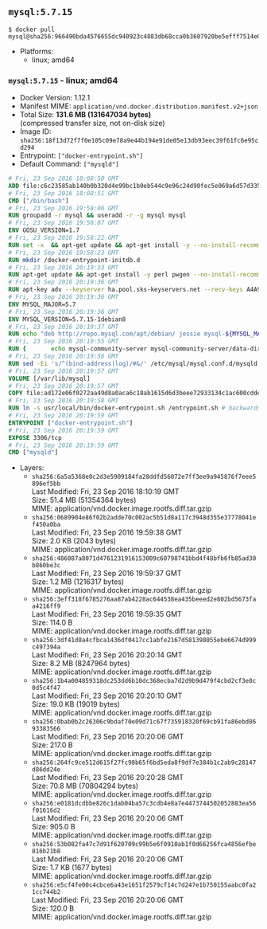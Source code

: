 ## `mysql:5.7.15`

```console
$ docker pull mysql@sha256:966490bda4576655dc940923c4883db68cca0b3607920be5efff7514e0379aa7
```

-	Platforms:
	-	linux; amd64

### `mysql:5.7.15` - linux; amd64

-	Docker Version: 1.12.1
-	Manifest MIME: `application/vnd.docker.distribution.manifest.v2+json`
-	Total Size: **131.6 MB (131647034 bytes)**  
	(compressed transfer size, not on-disk size)
-	Image ID: `sha256:18f13d72f7f0e105c09e78a9e44b194e91de05e13db93eec39f61fc6e95cd294`
-	Entrypoint: `["docker-entrypoint.sh"]`
-	Default Command: `["mysqld"]`

```dockerfile
# Fri, 23 Sep 2016 18:08:50 GMT
ADD file:c6c23585ab140b0b320d4e99bc1b0eb544c9e96c24d90fec5e069a6d57d335ca in / 
# Fri, 23 Sep 2016 18:08:51 GMT
CMD ["/bin/bash"]
# Fri, 23 Sep 2016 19:58:06 GMT
RUN groupadd -r mysql && useradd -r -g mysql mysql
# Fri, 23 Sep 2016 19:58:07 GMT
ENV GOSU_VERSION=1.7
# Fri, 23 Sep 2016 19:58:22 GMT
RUN set -x 	&& apt-get update && apt-get install -y --no-install-recommends ca-certificates wget && rm -rf /var/lib/apt/lists/* 	&& wget -O /usr/local/bin/gosu "https://github.com/tianon/gosu/releases/download/$GOSU_VERSION/gosu-$(dpkg --print-architecture)" 	&& wget -O /usr/local/bin/gosu.asc "https://github.com/tianon/gosu/releases/download/$GOSU_VERSION/gosu-$(dpkg --print-architecture).asc" 	&& export GNUPGHOME="$(mktemp -d)" 	&& gpg --keyserver ha.pool.sks-keyservers.net --recv-keys B42F6819007F00F88E364FD4036A9C25BF357DD4 	&& gpg --batch --verify /usr/local/bin/gosu.asc /usr/local/bin/gosu 	&& rm -r "$GNUPGHOME" /usr/local/bin/gosu.asc 	&& chmod +x /usr/local/bin/gosu 	&& gosu nobody true 	&& apt-get purge -y --auto-remove ca-certificates wget
# Fri, 23 Sep 2016 19:58:23 GMT
RUN mkdir /docker-entrypoint-initdb.d
# Fri, 23 Sep 2016 20:19:33 GMT
RUN apt-get update && apt-get install -y perl pwgen --no-install-recommends && rm -rf /var/lib/apt/lists/*
# Fri, 23 Sep 2016 20:19:36 GMT
RUN apt-key adv --keyserver ha.pool.sks-keyservers.net --recv-keys A4A9406876FCBD3C456770C88C718D3B5072E1F5
# Fri, 23 Sep 2016 20:19:36 GMT
ENV MYSQL_MAJOR=5.7
# Fri, 23 Sep 2016 20:19:36 GMT
ENV MYSQL_VERSION=5.7.15-1debian8
# Fri, 23 Sep 2016 20:19:37 GMT
RUN echo "deb http://repo.mysql.com/apt/debian/ jessie mysql-${MYSQL_MAJOR}" > /etc/apt/sources.list.d/mysql.list
# Fri, 23 Sep 2016 20:19:55 GMT
RUN { 		echo mysql-community-server mysql-community-server/data-dir select ''; 		echo mysql-community-server mysql-community-server/root-pass password ''; 		echo mysql-community-server mysql-community-server/re-root-pass password ''; 		echo mysql-community-server mysql-community-server/remove-test-db select false; 	} | debconf-set-selections 	&& apt-get update && apt-get install -y mysql-server="${MYSQL_VERSION}" && rm -rf /var/lib/apt/lists/* 	&& rm -rf /var/lib/mysql && mkdir -p /var/lib/mysql /var/run/mysqld 	&& chown -R mysql:mysql /var/lib/mysql /var/run/mysqld 	&& chmod 777 /var/run/mysqld
# Fri, 23 Sep 2016 20:19:56 GMT
RUN sed -Ei 's/^(bind-address|log)/#&/' /etc/mysql/mysql.conf.d/mysqld.cnf 	&& echo 'skip-host-cache\nskip-name-resolve' | awk '{ print } $1 == "[mysqld]" && c == 0 { c = 1; system("cat") }' /etc/mysql/mysql.conf.d/mysqld.cnf > /tmp/mysqld.cnf 	&& mv /tmp/mysqld.cnf /etc/mysql/mysql.conf.d/mysqld.cnf
# Fri, 23 Sep 2016 20:19:57 GMT
VOLUME [/var/lib/mysql]
# Fri, 23 Sep 2016 20:19:57 GMT
COPY file:ad172e06f0272aa49d8a0aca6c18ab1615d6d3beee72933134c1ac600cddeb94 in /usr/local/bin/ 
# Fri, 23 Sep 2016 20:19:58 GMT
RUN ln -s usr/local/bin/docker-entrypoint.sh /entrypoint.sh # backwards compat
# Fri, 23 Sep 2016 20:19:59 GMT
ENTRYPOINT ["docker-entrypoint.sh"]
# Fri, 23 Sep 2016 20:19:59 GMT
EXPOSE 3306/tcp
# Fri, 23 Sep 2016 20:19:59 GMT
CMD ["mysqld"]
```

-	Layers:
	-	`sha256:6a5a5368e0c2d3e5909184fa28ddfd56072e7ff3ee9a945876f7eee5896ef5bb`  
		Last Modified: Fri, 23 Sep 2016 18:10:19 GMT  
		Size: 51.4 MB (51354364 bytes)  
		MIME: application/vnd.docker.image.rootfs.diff.tar.gzip
	-	`sha256:0689904e86f02b2adde70c002ac5b51d8a117c3948d355e37778041ef450a0ba`  
		Last Modified: Fri, 23 Sep 2016 19:59:38 GMT  
		Size: 2.0 KB (2043 bytes)  
		MIME: application/vnd.docker.image.rootfs.diff.tar.gzip
	-	`sha256:486087a8071d4761231916153009c60798741bbd4f48bfb6fb85ad30b860be3c`  
		Last Modified: Fri, 23 Sep 2016 19:59:37 GMT  
		Size: 1.2 MB (1216317 bytes)  
		MIME: application/vnd.docker.image.rootfs.diff.tar.gzip
	-	`sha256:3eff318f6785276aa87ab4228ac644538ea435beeed2e802bd5673faa4216ff9`  
		Last Modified: Fri, 23 Sep 2016 19:59:35 GMT  
		Size: 114.0 B  
		MIME: application/vnd.docker.image.rootfs.diff.tar.gzip
	-	`sha256:3df41d8a4cfbca1436df0417cc1abfe2167d581398055ebe6674d999c497394a`  
		Last Modified: Fri, 23 Sep 2016 20:20:14 GMT  
		Size: 8.2 MB (8247964 bytes)  
		MIME: application/vnd.docker.image.rootfs.diff.tar.gzip
	-	`sha256:1b4a004859318dc253dd6b10dc368ecba7d2d9b9d479f4cbd2cf3e0c0d5c4f47`  
		Last Modified: Fri, 23 Sep 2016 20:20:10 GMT  
		Size: 19.0 KB (19019 bytes)  
		MIME: application/vnd.docker.image.rootfs.diff.tar.gzip
	-	`sha256:0bab0b2c26306c9bdaf70e09d71c67f735918320f69cb91fa86ebd8693383566`  
		Last Modified: Fri, 23 Sep 2016 20:20:06 GMT  
		Size: 217.0 B  
		MIME: application/vnd.docker.image.rootfs.diff.tar.gzip
	-	`sha256:264fc9ce512d615f27fc98b65f6bd5eda8f9df7e384b1c2ab9c28147d86dd24e`  
		Last Modified: Fri, 23 Sep 2016 20:20:28 GMT  
		Size: 70.8 MB (70804294 bytes)  
		MIME: application/vnd.docker.image.rootfs.diff.tar.gzip
	-	`sha256:e0181dcdbbe826c1dab04ba57c3cdb4e8a7e4473744502052883ea56f01616d2`  
		Last Modified: Fri, 23 Sep 2016 20:20:06 GMT  
		Size: 905.0 B  
		MIME: application/vnd.docker.image.rootfs.diff.tar.gzip
	-	`sha256:53b082fa47c7d91f620709c99b5e6f0910ab1f0d66256fca4856efbe816b21b8`  
		Last Modified: Fri, 23 Sep 2016 20:20:06 GMT  
		Size: 1.7 KB (1677 bytes)  
		MIME: application/vnd.docker.image.rootfs.diff.tar.gzip
	-	`sha256:e5cf4fe00c4cbce6a43e1651f2579cf14c7d247e1b750155aabc0fa21cc744b2`  
		Last Modified: Fri, 23 Sep 2016 20:20:06 GMT  
		Size: 120.0 B  
		MIME: application/vnd.docker.image.rootfs.diff.tar.gzip
